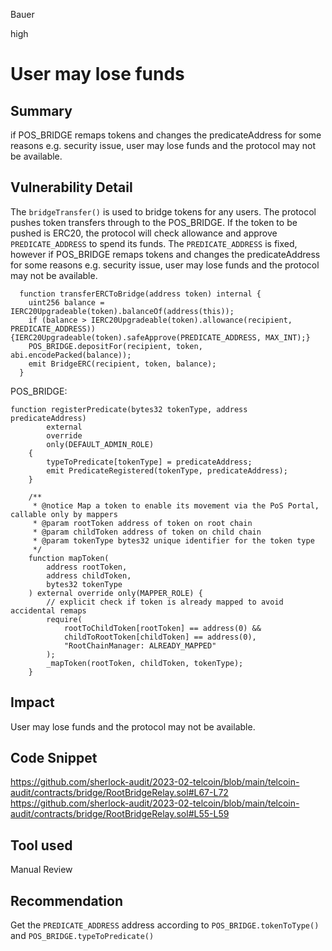 Bauer

high

# User may lose funds

## Summary
if POS_BRIDGE remaps tokens and changes the predicateAddress for some reasons e.g. security issue, user may lose funds and the protocol may not be available.

## Vulnerability Detail
The ```bridgeTransfer()``` is used to bridge tokens for any users. The protocol pushes token transfers through to the POS_BRIDGE. If the token to be pushed is ERC20, the protocol will check allowance and approve ```PREDICATE_ADDRESS``` to spend its funds.  The ```PREDICATE_ADDRESS``` is fixed, however if POS_BRIDGE remaps tokens and changes the predicateAddress for some reasons e.g. security issue, user may lose funds and the protocol may not be available.
```solidity
  function transferERCToBridge(address token) internal {
    uint256 balance = IERC20Upgradeable(token).balanceOf(address(this));
    if (balance > IERC20Upgradeable(token).allowance(recipient, PREDICATE_ADDRESS)) {IERC20Upgradeable(token).safeApprove(PREDICATE_ADDRESS, MAX_INT);}
    POS_BRIDGE.depositFor(recipient, token, abi.encodePacked(balance));
    emit BridgeERC(recipient, token, balance);
  }
```
POS_BRIDGE:
```solidity
function registerPredicate(bytes32 tokenType, address predicateAddress)
        external
        override
        only(DEFAULT_ADMIN_ROLE)
    {
        typeToPredicate[tokenType] = predicateAddress;
        emit PredicateRegistered(tokenType, predicateAddress);
    }

    /**
     * @notice Map a token to enable its movement via the PoS Portal, callable only by mappers
     * @param rootToken address of token on root chain
     * @param childToken address of token on child chain
     * @param tokenType bytes32 unique identifier for the token type
     */
    function mapToken(
        address rootToken,
        address childToken,
        bytes32 tokenType
    ) external override only(MAPPER_ROLE) {
        // explicit check if token is already mapped to avoid accidental remaps
        require(
            rootToChildToken[rootToken] == address(0) &&
            childToRootToken[childToken] == address(0),
            "RootChainManager: ALREADY_MAPPED"
        );
        _mapToken(rootToken, childToken, tokenType);
    }

```

## Impact
User may lose funds and the protocol may not be available.

## Code Snippet
https://github.com/sherlock-audit/2023-02-telcoin/blob/main/telcoin-audit/contracts/bridge/RootBridgeRelay.sol#L67-L72
https://github.com/sherlock-audit/2023-02-telcoin/blob/main/telcoin-audit/contracts/bridge/RootBridgeRelay.sol#L55-L59

## Tool used

Manual Review

## Recommendation
Get the ```PREDICATE_ADDRESS``` address according to ```POS_BRIDGE.tokenToType()``` and ```POS_BRIDGE.typeToPredicate()```
